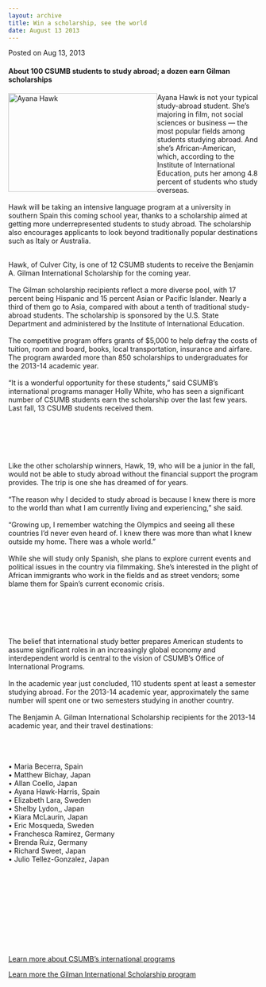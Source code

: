 ```yaml
---
layout: archive
title: Win a scholarship, see the world
date: August 13 2013
---
```





<span class="date">Posted on Aug 13, 2013    </span>
<h4>About 100 CSUMB students to study abroad; a dozen earn Gilman
scholarships</h4>
<p><img alt="Ayana Hawk" src="http://news.csumb.edu/sites/default/files/65/attachments/news/images/ayana.jpg" style="float:left; width:300px; height:199px">Ayana Hawk is not
your typical study-abroad student. She&#x2019;s majoring in film, not
social sciences or business &#x2014; the most popular fields among
students studying abroad. And she&#x2019;s African-American, which,
according to the Institute of International Education, puts her
among 4.8 percent of students who study overseas.<br>
<br>
Hawk will be taking an intensive language program at a university
in southern Spain this coming school year, thanks to a scholarship
aimed at getting more underrepresented students to study abroad.
The scholarship also encourages applicants to look beyond
traditionally popular destinations such as Italy or Australia.</br></br></img></p>
<p>Hawk, of Culver City, is one of 12 CSUMB students to receive the
Benjamin A. Gilman International Scholarship for the coming
year.<br>
<br>
The Gilman scholarship recipients reflect a more diverse pool, with
17 percent being Hispanic and 15 percent Asian or Pacific Islander.
Nearly a third of them go to Asia, compared with about a tenth of
traditional study-abroad students. The scholarship is sponsored by
the U.S. State Department and administered by the Institute of
International Education.<br>
<br>
The competitive program offers grants of $5,000 to help defray the
costs of tuition, room and board, books, local transportation,
insurance and airfare. The program awarded more than 850
scholarships to undergraduates for the 2013-14 academic year.<br>
<br>
&#x201C;It is a wonderful opportunity for these students,&#x201D; said CSUMB&#x2019;s
international programs manager Holly White, who has seen a
significant number of CSUMB students earn the scholarship over the
last few years. Last fall, 13 CSUMB students received them.</br></br></br></br></br></br></p>
<p>Like the other scholarship winners, Hawk, 19, who will be a
junior in the fall, would not be able to study abroad without the
financial support the program provides. The trip is one she has
dreamed of for years.<br>
<br>
&#x201C;The reason why I decided to study abroad is because I knew there
is more to the world than what I am currently living and
experiencing,&#x201D; she said.<br>
<br>
&#x201C;Growing up, I remember watching the Olympics and seeing all these
countries I&#x2019;d never even heard of. I knew there was more than what
I knew outside my home. There was a whole world.&#x201D;&#xA0;<br>
<br>
While she will study only Spanish, she plans to explore current
events and political issues in the country via filmmaking. She&#x2019;s
interested in the plight of African immigrants who work in the
fields and as street vendors; some blame them for Spain&#x2019;s current
economic crisis.</br></br></br></br></br></br></p>
<p>The belief that international study better prepares American
students to assume significant roles in an increasingly global
economy and interdependent world is central to the vision of
CSUMB&#x2019;s Office of International Programs.<br>
<br>
In the academic year just concluded, 110 students spent at least a
semester studying abroad. For the 2013-14 academic year,
approximately the same number will spent one or two semesters
studying in another country.<br>
<br>
The Benjamin A. Gilman International Scholarship recipients for the
2013-14 academic year, and their travel destinations:</br></br></br></br></p>
<p>&#x2022; Maria Becerra, Spain<br>
&#x2022; Matthew Bichay, Japan<br>
&#x2022; Allan Coello, Japan<br>
&#x2022; Ayana Hawk-Harris, Spain<br>
&#x2022; Elizabeth Lara, Sweden<br>
&#x2022; Shelby Lydon,, Japan<br>
&#x2022; Kiara McLaurin, Japan<br>
&#x2022; Eric Mosqueda, Sweden<br>
&#x2022; Franchesca Ramirez, Germany<br>
&#x2022; Brenda Ruiz, Germany<br>
&#x2022; Richard Sweet, Japan<br>
&#x2022; Julio Tellez-Gonzalez, Japan</br></br></br></br></br></br></br></br></br></br></br></p>
<p><a href="http://international.csumb.edu/" rel="nofollow">Learn
more about CSUMB&#x2019;s international programs</a></p>
<p><a href="http://www.iie.org/en/Programs/Gilman-Scholarship-Program" rel="nofollow">Learn more the Gilman International Scholarship
program</a></p>





